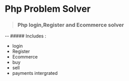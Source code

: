 # Php Problem Solver
> ### Php login,Register and Ecommerce solver 

-- ##### Includes :
- login
- Register
- Ecommerce
- buy
- sell
- payments intergrated
